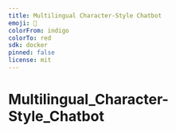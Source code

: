 ```yaml
---
title: Multilingual Character-Style Chatbot
emoji: 🏢
colorFrom: indigo
colorTo: red
sdk: docker
pinned: false
license: mit
---
```


# Multilingual_Character-Style_Chatbot
